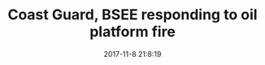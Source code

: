 ---
"title": "Coast Guard, BSEE responding to oil platform fire"
"date": "2017-11-8 21:8:19"
"feed_name": "BSEE"
"feed_website": "https://www.bsee.gov/"
"feed_rss": "https://www.bsee.gov/feed/news-items/rss.xml"
"link": "https://www.bsee.gov/newsroom/latest-news/statements-and-releases/press-releases/coast-guard-bsee-responding-to-oil"
"file": "_posts/2017-11-8-21-8-19_BSEE_b31c67601b6b7d2bb7060caf4ebeb195b83761ee.md"
"accident": "0"
"drilling": "0"
"dead": "0"
"injured": "0"
---